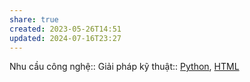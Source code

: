 ```yaml
---
share: true
created: 2023-05-26T14:51
updated: 2024-07-16T23:27
---
```

Nhu cầu công nghệ::
Giải pháp kỹ thuật:: [Python](../Nghi%C3%AAn%20c%E1%BB%A9u/K%E1%BB%B9%20thu%E1%BA%ADt%20d%E1%BB%AF%20li%E1%BB%87u/Python.md), [HTML](./HTML.md)